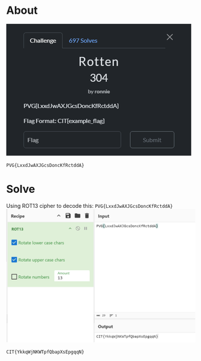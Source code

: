 # About
![](Images/Pasted%20image%2020250428111821.png)

```
PVG{LxxdJwAXJGcsDoncKfRctddA}
```
# Solve
Using ROT13 cipher to decode this: `PVG{LxxdJwAXJGcsDoncKfRctddA}`
![](Images/Pasted%20image%2020250428081126.png)
```
CIT{YkkqWjNKWTpfQbapXsEpgqqN}
```